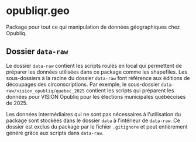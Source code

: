 # opubliqr.geo
Package pour tout ce qui manipulation de données géographiques chez Opubliq.

## Dossier `data-raw`
Le dossier `data-raw` contient les scripts roulés en local qui permettent de préparer les données utilisées dans ce package comme les shapefiles. Les sous-dossiers à la racine du dossier `data-raw` font référence aux éditions de découpages des circonscriptions. Par exemple, le sous-dossier `data-raw/vision_opubliq/quebec_2025` contient les scripts qui préparent les données pour VISION Opubliq pour les élections municipales québécoises de 2025.

Les données intermédiaires qui ne sont pas nécessaires à l'utilisation du package sont stockées dans le dossier `data` à l'intérieur de `data-raw`. Ce dossier est exclus du package par le fichier `.gitignore` et peut entièrement généré grâce aux scripts dans `data-raw`.